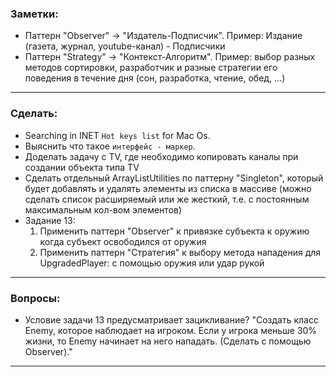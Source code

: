 ### Заметки:
* Паттерн "Observer" -> "Издатель-Подписчик". Пример: Издание (газета, журнал, youtube-канал) - Подписчики
* Паттерн "Strategy" -> "Контекст-Алгоритм". Пример: выбор разных методов сортировки, разработчик и разные стратегии его поведения в течение дня (сон, разработка, чтение, обед, ...)

* * * * *

### Сделать:
* Searching in INET `Hot keys list` for Mac Os. 
* Выяснить что такое `интерфейс - маркер`.
* Доделать задачу с TV, где необходимо копировать каналы при создании объекта типа TV
* Сделать отдельный ArrayListUtilities по паттерну "Singleton", который будет добавлять и удалять элементы из списка в массиве (можно сделать список расширяемый или же жесткий, т.е. с постоянным максимальным кол-вом элементов)
* Задание 13:
  1. Применить паттерн "Observer" к привязке субъекта к оружию когда субъект освободился от оружия
  2. Применить паттерн "Стратегия" к выбору метода нападения для UpgradedPlayer: с помощью оружия или удар рукой

* * * * * 

### Вопросы:
* Условие задачи 13 предусматривает зацикливание?
"Создать класс Enemy, которое наблюдает на игроком. Если у игрока меньше 30% жизни, то Enemy начинает на него нападать. (Сделать с помощью Observer)."

* * * * *
